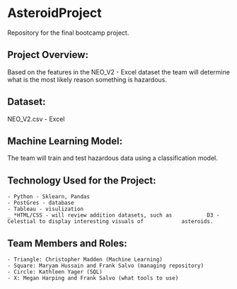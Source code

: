 # AsteroidProject
Repository for the final bootcamp project.


## Project Overview: 
Based on the features in the NEO_V2 - Excel dataset the team will determine what is the most likely reason something is hazardous. 

## Dataset: 
NEO_V2.csv - Excel 

## Machine Learning Model: 
The team will train and test hazardous data using a classification model.

## Technology Used for the Project: 
	- Python - Sklearn, Pandas
	- PostGres - database 
	- Tableau - visulization
	_ *HTML/CSS - will review addition datasets, such as 		   D3 - Celestial to display interesting visuals of 		   asteroids. 


## Team Members and Roles: 

	- Triangle: Christopher Madden (Machine Learning)  
 	- Square: Maryam Hussain and Frank Salvo (managing repository)
	- Circle: Kathleen Yager (SQL)
	- X: Megan Harping and Frank Salvo (what tools to use)




 









